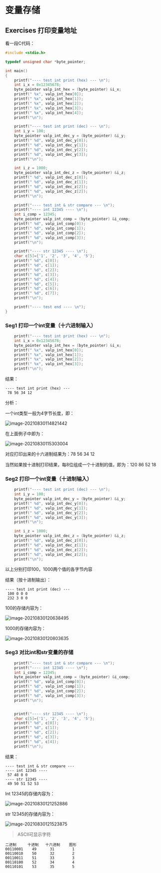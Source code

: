 # 变量存储

## Exercises 打印变量地址

看一段C代码：

```c
#include <stdio.h>

typedef unsigned char *byte_pointer;

int main()
{
    printf("---- test int print (hex) --- \n");
    int i_x = 0x12345678;
    byte_pointer valp_int_hex = (byte_pointer) &i_x;
    printf(" %x", valp_int_hex[0]);
    printf(" %x", valp_int_hex[1]);
    printf(" %x", valp_int_hex[2]);
    printf(" %x", valp_int_hex[3]);
    printf(" %x", valp_int_hex[4]);
    printf("\n");

    printf("---- test int print (dec) --- \n");
    int i_y = 100;
    byte_pointer valp_int_dec_y = (byte_pointer) &i_y;
    printf(" %d", valp_int_dec_y[0]);
    printf(" %d", valp_int_dec_y[1]);
    printf(" %d", valp_int_dec_y[2]);
    printf(" %d", valp_int_dec_y[3]);
    printf("\n");

    int i_z = 1000;
    byte_pointer valp_int_dec_z = (byte_pointer) &i_z;
    printf(" %d", valp_int_dec_z[0]);
    printf(" %d", valp_int_dec_z[1]);
    printf(" %d", valp_int_dec_z[2]);
    printf(" %d", valp_int_dec_z[2]);
    printf("\n");

    printf("---- test int & str compare --- \n");
    printf("---- int 12345 ---- \n");
    int i_comp = 12345;
    byte_pointer valp_int_comp = (byte_pointer) &i_comp;
    printf(" %d", valp_int_comp[0]);
    printf(" %d", valp_int_comp[1]);
    printf(" %d", valp_int_comp[2]);
    printf(" %d", valp_int_comp[3]);
    printf("\n");

    printf("---- str 12345 ---- \n");
    char c[5]={'1', '2', '3', '4', '5'};
    printf(" %d", c[0]);
    printf(" %d", c[1]);
    printf(" %d", c[2]);
    printf(" %d", c[3]);
    printf(" %d", c[4]);
    printf(" %d", c[5]);
    printf(" %d", c[6]);
    printf(" %d", c[7]);
    printf("\n");

    printf("---- test end ---- \n");
}
```

### Seg1 打印一个int变量（十六进制输入）

```c
    printf("---- test int print (hex) --- \n");
    int i_x = 0x12345678;
    byte_pointer valp_int_hex = (byte_pointer) &i_x;
    printf(" %x", valp_int_hex[0]);
    printf(" %x", valp_int_hex[1]);
    printf(" %x", valp_int_hex[2]);
    printf(" %x", valp_int_hex[3]);
    printf("\n");
```

结果：

```
---- test int print (hex) ---
 78 56 34 12
```

分析：

一个int类型一般为4字节长度，即：

![image-20210830114821442](https://img-repo1-1251337292.cos.ap-beijing.myqcloud.com/bcoderlife/image-20210830114821442.png)

在上面例子中即为：

![image-20210830115303004](https://img-repo1-1251337292.cos.ap-beijing.myqcloud.com/bcoderlife/image-20210830115303004.png)

对应打印出来的十六进制结果为：78 56 34 12

当然如果按十进制打印结果，每8位组成一个十进制的值，即为：120 86 52 18

### Seg2 打印一个int变量（十进制输入）

```c
    printf("---- test int print (dec) --- \n");
    int i_y = 100;
    byte_pointer valp_int_dec_y = (byte_pointer) &i_y;
    printf(" %d", valp_int_dec_y[0]);
    printf(" %d", valp_int_dec_y[1]);
    printf(" %d", valp_int_dec_y[2]);
    printf(" %d", valp_int_dec_y[3]);
    printf("\n");

    int i_z = 1000;
    byte_pointer valp_int_dec_z = (byte_pointer) &i_z;
    printf(" %d", valp_int_dec_z[0]);
    printf(" %d", valp_int_dec_z[1]);
    printf(" %d", valp_int_dec_z[2]);
    printf(" %d", valp_int_dec_z[2]);
    printf("\n");
```

以上分别打印100，1000两个值的各字节内容

结果（按十进制输出）：

```
---- test int print (dec) ---
 100 0 0 0
 232 3 0 0
```

100的存储内容为：

![image-20210830120638495](https://img-repo1-1251337292.cos.ap-beijing.myqcloud.com/bcoderlife/image-20210830120638495.png)

1000的存储内容为：

![image-20210830120803635](https://img-repo1-1251337292.cos.ap-beijing.myqcloud.com/bcoderlife/image-20210830120803635.png)

### Seg3 对比int和str变量的存储

```c
    printf("---- test int & str compare --- \n");
    printf("---- int 12345 ---- \n");
    int i_comp = 12345;
    byte_pointer valp_int_comp = (byte_pointer) &i_comp;
    printf(" %d", valp_int_comp[0]);
    printf(" %d", valp_int_comp[1]);
    printf(" %d", valp_int_comp[2]);
    printf(" %d", valp_int_comp[3]);
    printf("\n");


    printf("---- str 12345 ---- \n");
    char c[5]={'1', '2', '3', '4', '5'};
    printf(" %d", c[0]);
    printf(" %d", c[1]);
    printf(" %d", c[2]);
    printf(" %d", c[3]);
    printf(" %d", c[4]);
    printf("\n");
```

结果：

```
---- test int & str compare ---
---- int 12345 ----
 57 48 0 0
---- str 12345 ----
 49 50 51 52 53
```

Int 12345的存储内容为：

![image-20210830121252886](https://img-repo1-1251337292.cos.ap-beijing.myqcloud.com/bcoderlife/image-20210830121252886.png)

str 12345的存储内容为：

![image-20210830121523875](https://img-repo1-1251337292.cos.ap-beijing.myqcloud.com/bcoderlife/image-20210830121523875.png)

> ASCII可显示字符

```
二进制	    十进制	  十六进制	  图形
00110001	49	    31	      1
00110010	50	    32	      2
00110011	51	    33	      3
00110100	52	    34	      4
00110101	53	    35	      5
```

